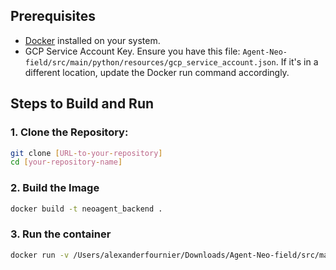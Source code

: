 



## Prerequisites
- [Docker](https://docs.docker.com/get-docker/) installed on your system.
- GCP Service Account Key. Ensure you have this file: `Agent-Neo-field/src/main/python/resources/gcp_service_account.json`. If it's in a different location, update the Docker run command accordingly.

## Steps to Build and Run

### 1. Clone the Repository:

```bash
git clone [URL-to-your-repository]
cd [your-repository-name] 
```


### 2. Build the Image

```bash
docker build -t neoagent_backend .
```

### 3. Run the container
```bash
docker run -v /Users/alexanderfournier/Downloads/Agent-Neo-field/src/main/python/resources/gcp_service_account.json:/path/in/container/gcp_service_account.json neoagent_backend
```